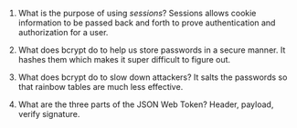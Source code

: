 <!-- Answers to the Short Answer Essay Questions go here -->

1. What is the purpose of using _sessions_?
    Sessions allows cookie information to be passed back and forth to prove authentication and authorization for a user.

2. What does bcrypt do to help us store passwords in a secure manner.
    It hashes them which makes it super difficult to figure out.

3. What does bcrypt do to slow down attackers?
    It salts the passwords so that rainbow tables are much less effective.

4. What are the three parts of the JSON Web Token?
    Header, payload, verify signature.
